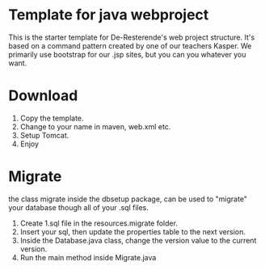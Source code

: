 # Template for java webproject

This is the starter template for De-Resterende's web project structure.
It's based on a command pattern created by one of our teachers Kasper.
We primarily use bootstrap for our .jsp sites, but you can you whatever you want.

# Download

1. Copy the template.
2. Change to your name in maven, web.xml etc.
3. Setup Tomcat.
4. Enjoy

# Migrate
the class migrate inside the dbsetup package, can be used to "migrate" your database though all of your .sql files.

1. Create 1.sql file in the resources.migrate folder.
2. Insert your sql, then update the properties table to the next version.
3. Inside the Database.java class, change the version value to the current version.
4. Run the main method inside Migrate.java


